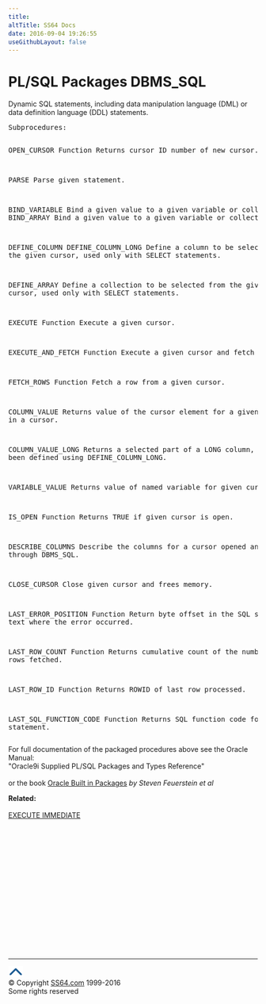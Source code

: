 ```yaml
---
title:
altTitle: SS64 Docs
date: 2016-09-04 19:26:55
useGithubLayout: false
---
```

<!-- #BeginLibraryItem "/Library/head_orapack.lbi" --><!-- #EndLibraryItem --><h1>PL/SQL Packages DBMS_SQL</h1> 
<p>Dynamic SQL statements, including data manipulation language (DML) 
  or data definition language (DDL) statements.</p>
<pre>Subprocedures:

OPEN_CURSOR Function 
               Returns cursor ID number of new cursor. 

PARSE          Parse given statement. 

BIND_VARIABLE  Bind a given value to a given variable or collection. 
BIND_ARRAY     Bind a given value to a given variable or collection. 

DEFINE_COLUMN
DEFINE_COLUMN_LONG
               Define a column to be selected from the given cursor,
               used only with SELECT statements. 

DEFINE_ARRAY   Define a collection to be selected from the given cursor,
               used only with SELECT statements. 

EXECUTE Function 
               Execute a given cursor. 

EXECUTE_AND_FETCH Function 
               Execute a given cursor and fetch rows. 

FETCH_ROWS Function 
               Fetch a row from a given cursor. 

COLUMN_VALUE   Returns value of the cursor element
               for a given position in a cursor. 

COLUMN_VALUE_LONG 
               Returns a selected part of a LONG column,
               that has been defined using DEFINE_COLUMN_LONG. 

VARIABLE_VALUE Returns value of named variable for given cursor. 

IS_OPEN Function 
               Returns TRUE if given cursor is open. 

DESCRIBE_COLUMNS
               Describe the columns for a cursor opened and parsed through DBMS_SQL. 

CLOSE_CURSOR   Close given cursor and frees memory. 

LAST_ERROR_POSITION Function 
               Return byte offset in the SQL statement text where the error occurred. 

LAST_ROW_COUNT Function 
               Returns cumulative count of the number of rows fetched. 

LAST_ROW_ID Function 
               Returns ROWID of last row processed. 

LAST_SQL_FUNCTION_CODE Function 
               Returns SQL function code for statement.  </pre>
<p> For full documentation of the packaged procedures 
  above see the Oracle Manual:<br>
  "Oracle9i Supplied PL/SQL Packages and Types Reference"<b><br>
  <br>
  </b>or the book <a href="../links/orasqllinks.html">Oracle Built in Packages</a> 
  <i>by Steven Feuerstein et al</i></p>
<p><b>Related:<br>
</b><br><a href="../ora/exec_imm.html">EXECUTE IMMEDIATE</a></p><!-- #BeginLibraryItem "/Library/foot_ora.lbi" --><p><script async="" src="//pagead2.googlesyndication.com/pagead/js/adsbygoogle.js"></script>
<!-- oracle-footer -->
<ins class="adsbygoogle" style="display:inline-block;width:300px;height:250px" data-ad-client="ca-pub-6140977852749469" data-ad-slot="4275490898"></ins>
<script>
(adsbygoogle = window.adsbygoogle || []).push({});
</script></p>
<hr>
<div id="bl" class="footer"><a href="#"><img src="../images/top.png" width="30" height="22" alt="Back to the Top"></a></div>
<div id="br" class="footer, tagline">© Copyright <a href="http://ss64.com/">SS64.com</a> 1999-2016<br>
Some rights reserved</div><!-- #EndLibraryItem -->

